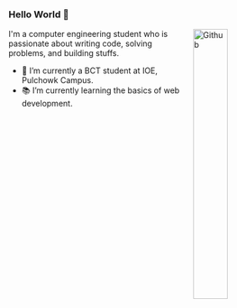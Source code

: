 ### Hello World 👋

<img width="35%" align="right" alt="Github" src="https://user-images.githubusercontent.com/48678280/88862734-4903af80-d201-11ea-968b-9c939d88a37c.gif" />

I'm a computer engineering student who is passionate about writing code, solving problems, and building stuffs.

- 🔭 I’m currently a BCT student at IOE, Pulchowk Campus.
- 📚 I’m currently learning the basics of web development. 
